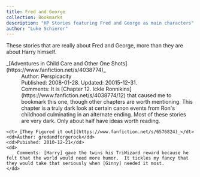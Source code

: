 ```yaml
---
title: Fred and George
collection: Bookmarks
description: "HP Stories featuring Fred and George as main characters"
author: "Luke Schierer"
---
```


These stories that are really about Fred and George, more than they are about Harry himself.

<dL>
    <dt>_[Adventures in Child Care and Other One Shots](https://www.fanfiction.net/s/4038774)_</dt>
    <dd>Author: Perspicacity</dd>
    <dd>Published: 2008-01-28. Updated: 20015-12-31.</dd>
    <dd>Comments: It is [Chapter 12. Ickle
        Ronnikins](https://www.fanfiction.net/s/4038774/12) that caused me to
        bookmark this one, though other chapters are worth mentioning.  This
        chapter is a truly dark look at certain canon events from Ron's childhood
        culminating in an alternate ending.  Most of these stories are very dark.
        Only about half have ideas worth reading.</dd>

    <dt>_[They Figured it out](https://www.fanfiction.net/s/6576824)_</dt>
    <dd>Author: gredandforgerock</dd>
    <dd>Pubished: 2010-12-21</dd>
    <dd>
        Comments: [Harry] gave the twins his TriWizard reward because he felt that the world would need more humor.  It tickles my fancy that they would take that seriously when [Ginny] needed it most.
    </dd>

</dL>

[Harry]: /harrypedia/people/potter/harry_james//
[Ginny]: /harrypedia/people/weasley/ginevra_molly//

